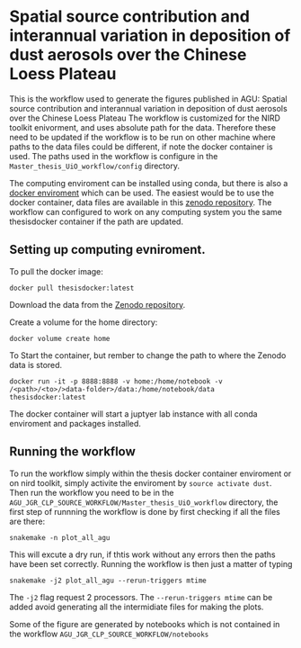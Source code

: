 # Spatial source contribution and interannual variation in deposition of dust aerosols over the Chinese Loess Plateau

This is the workflow used to generate the figures published in AGU: Spatial source contribution and interannual variation in deposition of dust aerosols over the Chinese Loess Plateau
The workflow is customized for the NIRD toolkit enivorment, and uses absolute path for the data. 
Therefore these need to be updated if the workflow is to be run on other machine where paths to the data files could be different, if note the docker container is used.
The paths used in the workflow is configure in the `Master_thesis_UiO_workflow/config` directory. 

The computing enviroment can be installed using conda, but there is also a [docker enviroment](https://hub.docker.com/repository/docker/ovewh/thesisdocker/general) which can be used.
The easiest would be to use the docker container, data files are available in this [zenodo repository](https://zenodo.org/records/10114436). The workflow can configured to work on any computing system you the same thesisdocker container if the path are updated. 

## Setting up computing evniroment. 

To pull the docker image:

```
docker pull thesisdocker:latest
```

Download the data from the [Zenodo repository](https://zenodo.org/records/10114436).

Create a volume for the home directory:

```
docker volume create home
```

To Start the container, but rember to change the path to where the Zenodo data is stored. 

```
docker run -it -p 8888:8888 -v home:/home/notebook -v /<path>/<to>/>data-folder>/data:/home/notebook/data thesisdocker:latest
```
The docker container will start a juptyer lab instance with all conda enviroment and packages installed.

## Running the workflow

To run the workflow simply within the thesis docker container enviroment or on nird toolkit, simply activite the enviroment by `source activate dust`. Then run the workflow you need to be in the `AGU_JGR_CLP_SOURCE_WORKFLOW/Master_thesis_UiO_workflow` directory, the first step of runnning the workflow is done by first checking if all the files are there:

```shell
snakemake -n plot_all_agu 

```
This will excute a dry run, if thtis work without any errors then the paths have been set correctly. Running the workflow is then just a matter of typing

```shell
snakemake -j2 plot_all_agu --rerun-triggers mtime
```

The `-j2` flag request 2 processors. The `--rerun-triggers mtime` can be added avoid generating all the intermidiate files for making the plots. 


Some of the figure are generated by notebooks which is not contained in the workflow `AGU_JGR_CLP_SOURCE_WORKFLOW/notebooks`

